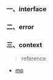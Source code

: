### 一、interface


### 二、error


### 三、context





> reference
* [mp](https://mp.weixin.qq.com/s/PLzA22yfSV_byckTTezl5Q)
